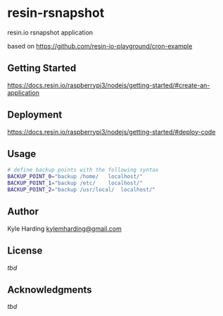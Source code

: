 # resin-rsnapshot

resin.io rsnapshot application

based on https://github.com/resin-io-playground/cron-example

## Getting Started

https://docs.resin.io/raspberrypi3/nodejs/getting-started/#create-an-application

## Deployment

https://docs.resin.io/raspberrypi3/nodejs/getting-started/#deploy-code

## Usage

```bash
# define backup points with the following syntax
BACKUP_POINT_0="backup /home/	localhost/"
BACKUP_POINT_1="backup /etc/	localhost/"
BACKUP_POINT_2="backup /usr/local/	localhost/"
```

## Author

Kyle Harding <kylemharding@gmail.com>

## License

_tbd_

## Acknowledgments

_tbd_
